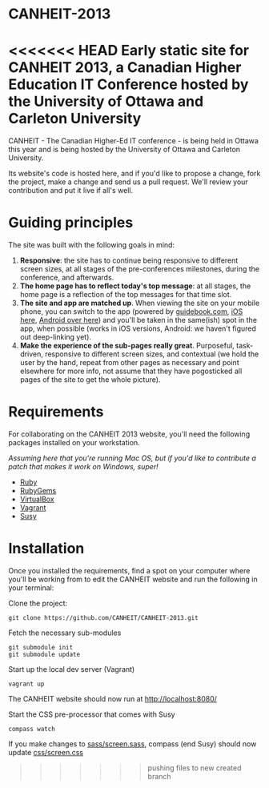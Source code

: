 CANHEIT-2013
============

<<<<<<< HEAD
Early static site for CANHEIT 2013, a Canadian Higher Education IT Conference hosted by the University of Ottawa and Carleton University
=======
CANHEIT - The Canadian Higher-Ed IT conference - is being held in Ottawa this year and is being hosted by the University of Ottawa and Carleton University.

Its website's code is hosted here, and if you'd like to propose a change, fork the project, make a change and send us a pull request. We'll review your contribution and put it live if all's well.

Guiding principles
==================

The site was built with the following goals in mind:

1. **Responsive**: the site has to continue being responsive to different screen sizes, at all stages of the pre-conferences milestones, during the conference, and afterwards.
2. **The home page has to reflect today's top message**: at all stages, the home page is a reflection of the top messages for that time slot.
3. **The site and app are matched up**. When viewing the site on your mobile phone, you can switch to the app (powered by [guidebook.com](http://guidebook.com), [iOS here](https://itunes.apple.com/us/app/canheit-2013/id595230973?mt=8), [Android over here](https://play.google.com/store/apps/details?id=com.guidebook.apps.CANHEIT2013.android)) and you'll be taken in the same(ish) spot in the app, when possible (works in iOS versions, Android: we haven't figured out deep-linking yet).
4. **Make the experience of the sub-pages really great**. Purposeful, task-driven, responsive to different screen sizes, and contextual (we hold the user by the hand, repeat from other pages as necessary and point elsewhere for more info, not assume that they have pogosticked all pages of the site to get the whole picture).

Requirements
============

For collaborating on the CANHEIT 2013 website, you'll need the following packages installed on your workstation.

*Assuming here that you're running Mac OS, but if you'd like to contribute a patch that makes it work on Windows, super!*

* [Ruby](http://www.ruby-lang.org/en/)
* [RubyGems](http://rubygems.org)
* [VirtualBox](https://www.virtualbox.org/wiki/Downloads)
* [Vagrant](http://www.vagrantup.com)
* [Susy](http://susy.oddbird.net)

Installation
============

Once you installed the requirements, find a spot on your computer where you'll be working from to edit the CANHEIT website and run the following in your terminal:

Clone the project:

    git clone https://github.com/CANHEIT/CANHEIT-2013.git
    
Fetch the necessary sub-modules

    git submodule init
    git submodule update

Start up the local dev server (Vagrant)

    vagrant up
    
The CANHEIT website should now run at [http://localhost:8080/](http://localhost:8080/)

Start the CSS pre-processor that comes with Susy

    compass watch
    
If you make changes to [sass/screen.sass](sass/screen.sass), compass (end Susy) should now update [css/screen.css](css/screen.css)
>>>>>>> pushing files to new created branch
